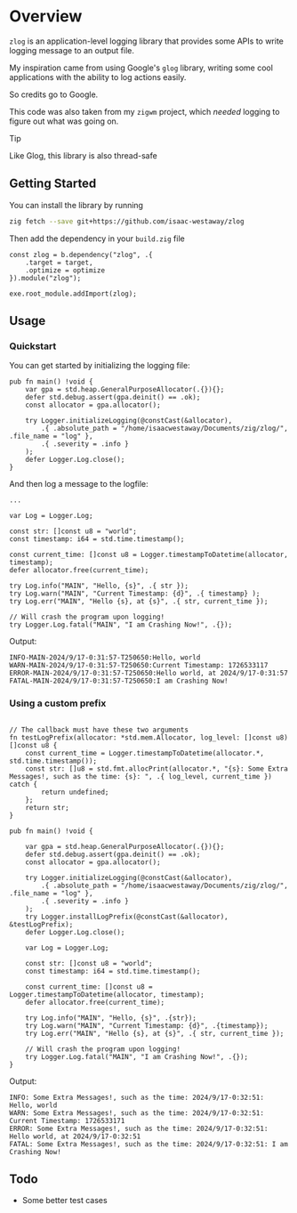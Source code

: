 Overview
========

`zlog` is an application-level logging library that provides some APIs to write logging message to an output file.

My inspiration came from using Google's `glog` library, writing some cool applications with the ability to log actions easily.

So credits go to Google.

This code was also taken from my `zigwm` project, which *needed* logging to figure out what was going on.

> [!TIP]
> Like Glog, this library is also thread-safe

Getting Started
---------------

You can install the library by running
```bash
zig fetch --save git+https://github.com/isaac-westaway/zlog
```

Then add the dependency in your `build.zig` file
```zig
const zlog = b.dependency("zlog", .{
    .target = target,
    .optimize = optimize
}).module("zlog");

exe.root_module.addImport(zlog);
```

Usage
-----

### Quickstart
You can get started by initializing the logging file:
```zig
pub fn main() !void {
    var gpa = std.heap.GeneralPurposeAllocator(.{}){};
    defer std.debug.assert(gpa.deinit() == .ok);
    const allocator = gpa.allocator();

    try Logger.initializeLogging(@constCast(&allocator), 
        .{ .absolute_path = "/home/isaacwestaway/Documents/zig/zlog/", .file_name = "log" },
        .{ .severity = .info }
    );
    defer Logger.Log.close();
}
```

And then log a message to the logfile:
```zig
...

var Log = Logger.Log;

const str: []const u8 = "world";
const timestamp: i64 = std.time.timestamp();

const current_time: []const u8 = Logger.timestampToDatetime(allocator, timestamp);
defer allocator.free(current_time);

try Log.info("MAIN", "Hello, {s}", .{ str });
try Log.warn("MAIN", "Current Timestamp: {d}", .{ timestamp} );
try Log.err("MAIN", "Hello {s}, at {s}", .{ str, current_time });

// Will crash the program upon logging!
try Logger.Log.fatal("MAIN", "I am Crashing Now!", .{});
```
Output:
```
INFO-MAIN-2024/9/17-0:31:57-T250650:Hello, world
WARN-MAIN-2024/9/17-0:31:57-T250650:Current Timestamp: 1726533117
ERROR-MAIN-2024/9/17-0:31:57-T250650:Hello world, at 2024/9/17-0:31:57
FATAL-MAIN-2024/9/17-0:31:57-T250650:I am Crashing Now!
```

### Using a custom prefix
```zig

// The callback must have these two arguments
fn testLogPrefix(allocator: *std.mem.Allocator, log_level: []const u8) []const u8 {
    const current_time = Logger.timestampToDatetime(allocator.*, std.time.timestamp());
    const str: []u8 = std.fmt.allocPrint(allocator.*, "{s}: Some Extra Messages!, such as the time: {s}: ", .{ log_level, current_time }) catch {
        return undefined;
    };
    return str;
}

pub fn main() !void {

    var gpa = std.heap.GeneralPurposeAllocator(.{}){};
    defer std.debug.assert(gpa.deinit() == .ok);
    const allocator = gpa.allocator();

    try Logger.initializeLogging(@constCast(&allocator), 
        .{ .absolute_path = "/home/isaacwestaway/Documents/zig/zlog/", .file_name = "log" }, 
        .{ .severity = .info }
    );
    try Logger.installLogPrefix(@constCast(&allocator), &testLogPrefix);
    defer Logger.Log.close();

    var Log = Logger.Log;

    const str: []const u8 = "world";
    const timestamp: i64 = std.time.timestamp();

    const current_time: []const u8 = Logger.timestampToDatetime(allocator, timestamp);
    defer allocator.free(current_time);

    try Log.info("MAIN", "Hello, {s}", .{str});
    try Log.warn("MAIN", "Current Timestamp: {d}", .{timestamp});
    try Log.err("MAIN", "Hello {s}, at {s}", .{ str, current_time });

    // Will crash the program upon logging!
    try Logger.Log.fatal("MAIN", "I am Crashing Now!", .{});
}
```

Output:
```
INFO: Some Extra Messages!, such as the time: 2024/9/17-0:32:51: Hello, world
WARN: Some Extra Messages!, such as the time: 2024/9/17-0:32:51: Current Timestamp: 1726533171
ERROR: Some Extra Messages!, such as the time: 2024/9/17-0:32:51: Hello world, at 2024/9/17-0:32:51
FATAL: Some Extra Messages!, such as the time: 2024/9/17-0:32:51: I am Crashing Now!
```

Todo
----

- Some better test cases